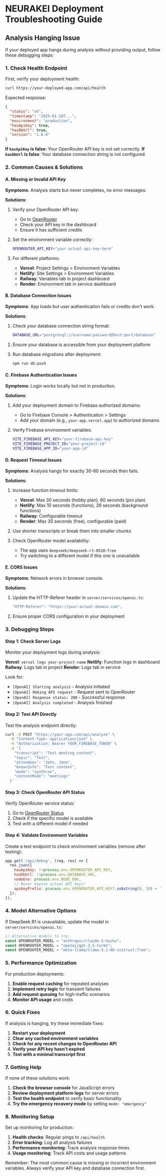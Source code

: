 # NEURAKEI Deployment Troubleshooting Guide

## Analysis Hanging Issue

If your deployed app hangs during analysis without providing output, follow these debugging steps:

### 1. Check Health Endpoint

First, verify your deployment health:

```bash
curl https://your-deployed-app.com/api/health
```

Expected response:
```json
{
  "status": "ok",
  "timestamp": "2025-01-16T...",
  "environment": "production",
  "hasApiKey": true,
  "hasDbUrl": true,
  "version": "1.0.0"
}
```

**If `hasApiKey` is false**: Your OpenRouter API key is not set correctly.
**If `hasDbUrl` is false**: Your database connection string is not configured.

### 2. Common Causes & Solutions

#### A. Missing or Invalid API Key

**Symptoms**: Analysis starts but never completes, no error messages.

**Solutions**:
1. Verify your OpenRouter API key:
   - Go to [OpenRouter](https://openrouter.ai/)
   - Check your API key in the dashboard
   - Ensure it has sufficient credits

2. Set the environment variable correctly:
   ```bash
   OPENROUTER_API_KEY="your-actual-api-key-here"
   ```

3. For different platforms:
   - **Vercel**: Project Settings > Environment Variables
   - **Netlify**: Site Settings > Environment Variables
   - **Railway**: Variables tab in project dashboard
   - **Render**: Environment tab in service dashboard

#### B. Database Connection Issues

**Symptoms**: App loads but user authentication fails or credits don't work.

**Solutions**:
1. Check your database connection string format:
   ```bash
   DATABASE_URL="postgresql://username:password@host:port/database"
   ```

2. Ensure your database is accessible from your deployment platform
3. Run database migrations after deployment:
   ```bash
   npm run db:push
   ```

#### C. Firebase Authentication Issues

**Symptoms**: Login works locally but not in production.

**Solutions**:
1. Add your deployment domain to Firebase authorized domains:
   - Go to Firebase Console > Authentication > Settings
   - Add your domain (e.g., `your-app.vercel.app`) to authorized domains

2. Verify Firebase environment variables:
   ```bash
   VITE_FIREBASE_API_KEY="your-firebase-api-key"
   VITE_FIREBASE_PROJECT_ID="your-project-id"
   VITE_FIREBASE_APP_ID="your-app-id"
   ```

#### D. Request Timeout Issues

**Symptoms**: Analysis hangs for exactly 30-60 seconds then fails.

**Solutions**:
1. Increase function timeout limits:
   - **Vercel**: Max 30 seconds (hobby plan), 60 seconds (pro plan)
   - **Netlify**: Max 10 seconds (functions), 26 seconds (background functions)
   - **Railway**: Configurable timeout
   - **Render**: Max 30 seconds (free), configurable (paid)

2. Use shorter transcripts or break them into smaller chunks

3. Check OpenRouter model availability:
   - The app uses `deepseek/deepseek-r1-0528:free`
   - Try switching to a different model if this one is unavailable

#### E. CORS Issues

**Symptoms**: Network errors in browser console.

**Solutions**:
1. Update the HTTP-Referer header in `server/services/openai.ts`:
   ```typescript
   "HTTP-Referer": "https://your-actual-domain.com",
   ```

2. Ensure proper CORS configuration in your deployment

### 3. Debugging Steps

#### Step 1: Check Server Logs

Monitor your deployment logs during analysis:

**Vercel**: `vercel logs your-project-name`
**Netlify**: Function logs in dashboard
**Railway**: Logs tab in project
**Render**: Logs tab in service

Look for:
- `[OpenAI] Starting analysis` - Analysis initiated
- `[OpenAI] Making API request` - Request sent to OpenRouter
- `[OpenAI] Response status: 200` - Successful response
- `[OpenAI] Analysis completed` - Analysis finished

#### Step 2: Test API Directly

Test the analysis endpoint directly:

```bash
curl -X POST "https://your-app.com/api/analyze" \
  -H "Content-Type: application/json" \
  -H "Authorization: Bearer YOUR_FIREBASE_TOKEN" \
  -d '{
    "transcript": "Test meeting content",
    "topic": "Test",
    "attendees": "John, Jane",
    "knownInfo": "Test context",
    "mode": "synthrax",
    "contentMode": "meetings"
  }'
```

#### Step 3: Check OpenRouter API Status

Verify OpenRouter service status:
1. Go to [OpenRouter Status](https://status.openrouter.ai/)
2. Check if the specific model is available
3. Test with a different model if needed

#### Step 4: Validate Environment Variables

Create a test endpoint to check environment variables (remove after testing):

```javascript
app.get('/api/debug', (req, res) => {
  res.json({
    hasApiKey: !!process.env.OPENROUTER_API_KEY,
    hasDbUrl: !!process.env.DATABASE_URL,
    nodeEnv: process.env.NODE_ENV,
    // Never expose actual API keys!
    apiKeyPrefix: process.env.OPENROUTER_API_KEY?.substring(0, 10) + '...'
  });
});
```

### 4. Model Alternative Options

If DeepSeek R1 is unavailable, update the model in `server/services/openai.ts`:

```typescript
// Alternative models to try:
const OPENROUTER_MODEL = "anthropic/claude-3-haiku";
const OPENROUTER_MODEL = "openai/gpt-3.5-turbo";
const OPENROUTER_MODEL = "meta-llama/llama-3.1-8b-instruct:free";
```

### 5. Performance Optimization

For production deployments:

1. **Enable request caching** for repeated analyses
2. **Implement retry logic** for transient failures
3. **Add request queuing** for high-traffic scenarios
4. **Monitor API usage** and costs

### 6. Quick Fixes

If analysis is hanging, try these immediate fixes:

1. **Restart your deployment**
2. **Clear any cached environment variables**
3. **Check for any recent changes to OpenRouter API**
4. **Verify your API key hasn't expired**
5. **Test with a minimal transcript first**

### 7. Getting Help

If none of these solutions work:

1. **Check the browser console** for JavaScript errors
2. **Review deployment platform logs** for server errors
3. **Test the health endpoint** to verify basic functionality
4. **Try the emergency recovery mode** by setting `mode: "emergency"`

### 8. Monitoring Setup

Set up monitoring for production:

1. **Health checks**: Regular pings to `/api/health`
2. **Error tracking**: Log all analysis failures
3. **Performance monitoring**: Track analysis response times
4. **Usage monitoring**: Track API costs and usage patterns

Remember: The most common cause is missing or incorrect environment variables. Always verify your API key and database connection first.